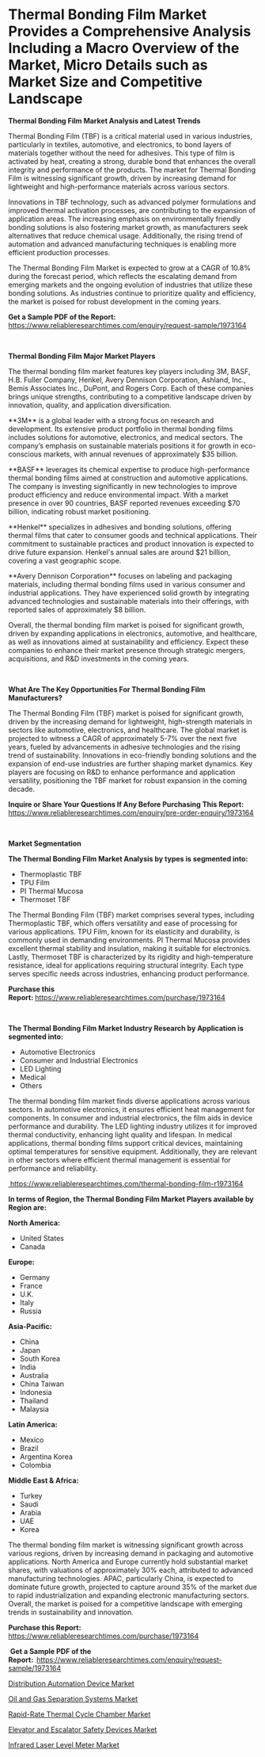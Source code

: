 <p><h1>Thermal Bonding Film Market Provides a Comprehensive Analysis Including a Macro Overview of the Market, Micro Details such as Market Size and Competitive Landscape</h1></p><p><strong>Thermal Bonding Film Market Analysis and Latest Trends</strong></p>
<p><p>Thermal Bonding Film (TBF) is a critical material used in various industries, particularly in textiles, automotive, and electronics, to bond layers of materials together without the need for adhesives. This type of film is activated by heat, creating a strong, durable bond that enhances the overall integrity and performance of the products. The market for Thermal Bonding Film is witnessing significant growth, driven by increasing demand for lightweight and high-performance materials across various sectors.</p><p>Innovations in TBF technology, such as advanced polymer formulations and improved thermal activation processes, are contributing to the expansion of application areas. The increasing emphasis on environmentally friendly bonding solutions is also fostering market growth, as manufacturers seek alternatives that reduce chemical usage. Additionally, the rising trend of automation and advanced manufacturing techniques is enabling more efficient production processes.</p><p>The Thermal Bonding Film Market is expected to grow at a CAGR of 10.8% during the forecast period, which reflects the escalating demand from emerging markets and the ongoing evolution of industries that utilize these bonding solutions. As industries continue to prioritize quality and efficiency, the market is poised for robust development in the coming years.</p></p>
<p><strong>Get a Sample PDF of the Report:&nbsp;</strong> <a href="https://www.reliableresearchtimes.com/enquiry/request-sample/1973164?utm_campaign=3255&utm_medium=2&utm_source=Github&utm_content=ia&utm_term=02042025&utm_id=thermal-bonding-film">https://www.reliableresearchtimes.com/enquiry/request-sample/1973164</a></p>
<p>&nbsp;</p>
<p><strong>Thermal Bonding Film Major Market Players</strong></p>
<p><p>The thermal bonding film market features key players including 3M, BASF, H.B. Fuller Company, Henkel, Avery Dennison Corporation, Ashland, Inc., Bemis Associates Inc., DuPont, and Rogers Corp. Each of these companies brings unique strengths, contributing to a competitive landscape driven by innovation, quality, and application diversification.</p><p>**3M** is a global leader with a strong focus on research and development. Its extensive product portfolio in thermal bonding films includes solutions for automotive, electronics, and medical sectors. The company’s emphasis on sustainable materials positions it for growth in eco-conscious markets, with annual revenues of approximately $35 billion.</p><p>**BASF** leverages its chemical expertise to produce high-performance thermal bonding films aimed at construction and automotive applications. The company is investing significantly in new technologies to improve product efficiency and reduce environmental impact. With a market presence in over 90 countries, BASF reported revenues exceeding $70 billion, indicating robust market positioning.</p><p>**Henkel** specializes in adhesives and bonding solutions, offering thermal films that cater to consumer goods and technical applications. Their commitment to sustainable practices and product innovation is expected to drive future expansion. Henkel's annual sales are around $21 billion, covering a vast geographic scope.</p><p>**Avery Dennison Corporation** focuses on labeling and packaging materials, including thermal bonding films used in various consumer and industrial applications. They have experienced solid growth by integrating advanced technologies and sustainable materials into their offerings, with reported sales of approximately $8 billion.</p><p>Overall, the thermal bonding film market is poised for significant growth, driven by expanding applications in electronics, automotive, and healthcare, as well as innovations aimed at sustainability and efficiency. Expect these companies to enhance their market presence through strategic mergers, acquisitions, and R&D investments in the coming years.</p></p>
<p>&nbsp;</p>
<p><strong>What Are The Key Opportunities For Thermal Bonding Film Manufacturers?</strong></p>
<p><p>The Thermal Bonding Film (TBF) market is poised for significant growth, driven by the increasing demand for lightweight, high-strength materials in sectors like automotive, electronics, and healthcare. The global market is projected to witness a CAGR of approximately 5-7% over the next five years, fueled by advancements in adhesive technologies and the rising trend of sustainability. Innovations in eco-friendly bonding solutions and the expansion of end-use industries are further shaping market dynamics. Key players are focusing on R&D to enhance performance and application versatility, positioning the TBF market for robust expansion in the coming decade.</p></p>
<p><strong>Inquire or Share Your Questions If Any Before Purchasing This Report:</strong> <a href="https://www.reliableresearchtimes.com/enquiry/pre-order-enquiry/1973164?utm_campaign=3255&utm_medium=2&utm_source=Github&utm_content=ia&utm_term=02042025&utm_id=thermal-bonding-film">https://www.reliableresearchtimes.com/enquiry/pre-order-enquiry/1973164</a></p>
<p>&nbsp;</p>
<p><strong>Market Segmentation</strong></p>
<p><strong>The Thermal Bonding Film Market Analysis by types is segmented into:</strong></p>
<p><ul><li>Thermoplastic TBF</li><li>TPU Film</li><li>PI Thermal Mucosa</li><li>Thermoset TBF</li></ul></p>
<p><p>The Thermal Bonding Film (TBF) market comprises several types, including Thermoplastic TBF, which offers versatility and ease of processing for various applications. TPU Film, known for its elasticity and durability, is commonly used in demanding environments. PI Thermal Mucosa provides excellent thermal stability and insulation, making it suitable for electronics. Lastly, Thermoset TBF is characterized by its rigidity and high-temperature resistance, ideal for applications requiring structural integrity. Each type serves specific needs across industries, enhancing product performance.</p></p>
<p><strong>Purchase this Report:&nbsp;</strong><a href="https://www.reliableresearchtimes.com/purchase/1973164?utm_campaign=3255&utm_medium=2&utm_source=Github&utm_content=ia&utm_term=02042025&utm_id=thermal-bonding-film">https://www.reliableresearchtimes.com/purchase/1973164</a></p>
<p>&nbsp;</p>
<p><strong>The Thermal Bonding Film Market Industry Research by Application is segmented into:</strong></p>
<p><ul><li>Automotive Electronics</li><li>Consumer and Industrial Electronics</li><li>LED Lighting</li><li>Medical</li><li>Others</li></ul></p>
<p><p>The thermal bonding film market finds diverse applications across various sectors. In automotive electronics, it ensures efficient heat management for components. In consumer and industrial electronics, the film aids in device performance and durability. The LED lighting industry utilizes it for improved thermal conductivity, enhancing light quality and lifespan. In medical applications, thermal bonding films support critical devices, maintaining optimal temperatures for sensitive equipment. Additionally, they are relevant in other sectors where efficient thermal management is essential for performance and reliability.</p></p>
<p><a href="https://www.reliableresearchtimes.com/thermal-bonding-film-r1973164?utm_campaign=3255&utm_medium=2&utm_source=Github&utm_content=ia&utm_term=02042025&utm_id=thermal-bonding-film">&nbsp;https://www.reliableresearchtimes.com/thermal-bonding-film-r1973164</a></p>
<p><strong>In terms of Region, the Thermal Bonding Film Market Players available by Region are:</strong></p>
<p>
    <p> <strong> North America: </strong>
        <ul>
            <li>United States</li>
            <li>Canada</li>
        </ul>
        </p> 
    <p> <strong> Europe: </strong>
        <ul>
            <li>Germany</li>
            <li>France</li>
            <li>U.K.</li>
            <li>Italy</li>
            <li>Russia</li>
        </ul>
        </p> 
    <p> <strong> Asia-Pacific: </strong>
        <ul>
            <li>China</li>
            <li>Japan</li>
            <li>South Korea</li>
            <li>India</li>
            <li>Australia</li>
            <li>China Taiwan</li>
            <li>Indonesia</li>
            <li>Thailand</li>
            <li>Malaysia</li>
        </ul>
        </p> 
    <p> <strong> Latin America: </strong>
        <ul>
            <li>Mexico</li>
            <li>Brazil</li>
            <li>Argentina Korea</li>
            <li>Colombia</li>
        </ul>
        </p> 
    <p> <strong> Middle East & Africa: </strong>
        <ul>
            <li>Turkey</li>
            <li>Saudi</li>
            <li>Arabia</li>
            <li>UAE</li>
            <li>Korea</li>
        </ul>
    </p>
    </p>
<p><p>The thermal bonding film market is witnessing significant growth across various regions, driven by increasing demand in packaging and automotive applications. North America and Europe currently hold substantial market shares, with valuations of approximately 30% each, attributed to advanced manufacturing technologies. APAC, particularly China, is expected to dominate future growth, projected to capture around 35% of the market due to rapid industrialization and expanding electronic manufacturing sectors. Overall, the market is poised for a competitive landscape with emerging trends in sustainability and innovation.</p></p>
<p><strong>Purchase this Report: </strong><a href="https://www.reliableresearchtimes.com/purchase/1973164?utm_campaign=3255&utm_medium=2&utm_source=Github&utm_content=ia&utm_term=02042025&utm_id=thermal-bonding-film">https://www.reliableresearchtimes.com/purchase/1973164</a></p>
<p>&nbsp;<strong>Get a Sample PDF of the Report:&nbsp;&nbsp;</strong><a href="https://www.reliableresearchtimes.com/enquiry/request-sample/1973164?utm_campaign=3255&utm_medium=2&utm_source=Github&utm_content=ia&utm_term=02042025&utm_id=thermal-bonding-film">https://www.reliableresearchtimes.com/enquiry/request-sample/1973164</a></p>
<p><strong></strong></p>
<p><p><a href="https://www.linkedin.com/pulse/distribution-automation-device-market-analysis-industry-trends-vudee?utm_campaign=3255&utm_medium=2&utm_source=Github&utm_content=ia&utm_term=02042025&utm_id=thermal-bonding-film">Distribution Automation Device Market</a></p><p><a href="https://www.linkedin.com/pulse/in-depth-analysis-oil-gas-separation-systems-market-2025-2032-l3qbf?utm_campaign=3255&utm_medium=2&utm_source=Github&utm_content=ia&utm_term=02042025&utm_id=thermal-bonding-film">Oil and Gas Separation Systems Market</a></p><p><a href="https://www.linkedin.com/pulse/forecast-report-rapid-rate-thermal-cycle-chamber-industry-expected-kncnf?utm_campaign=3255&utm_medium=2&utm_source=Github&utm_content=ia&utm_term=02042025&utm_id=thermal-bonding-film">Rapid-Rate Thermal Cycle Chamber Market</a></p><p><a href="https://www.linkedin.com/pulse/in-depth-analysis-elevator-escalator-safety-devices-gc6vf?utm_campaign=3255&utm_medium=2&utm_source=Github&utm_content=ia&utm_term=02042025&utm_id=thermal-bonding-film">Elevator and Escalator Safety Devices Market</a></p><p><a href="https://www.linkedin.com/pulse/infrared-laser-level-meter-market-soar-121-cagr-from-2025--fuhhf?utm_campaign=3255&utm_medium=2&utm_source=Github&utm_content=ia&utm_term=02042025&utm_id=thermal-bonding-film">Infrared Laser Level Meter Market</a></p></p>